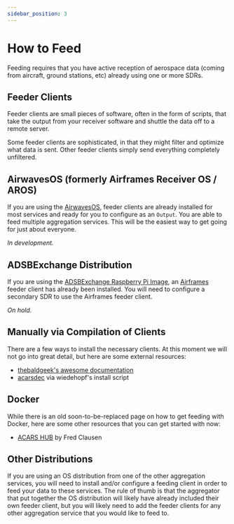 ```yaml
---
sidebar_position: 3
---
```


# How to Feed

Feeding requires that you have active reception of aerospace data (coming from aircraft, ground stations, etc) already using one or more SDRs.

## Feeder Clients

Feeder clients are small pieces of software, often in the form of scripts, that take the output from your receiver software and shuttle the data off to a remote server.

Some feeder clients are sophisticated, in that they might filter and optimize what data is sent. Other feeder clients simply send everything completely unfiltered.

## AirwavesOS (formerly Airframes Receiver OS / AROS)

If you are using the [AirwavesOS](https://docs.airframes.io/docs/aros), feeder clients are already installed for most services and ready for you to configure as an `Output`. You are able to feed multiple aggregation services. This will be the easiest way to get going for just about everyone.

*In development.*

## ADSBExchange Distribution

If you are using the [ADSBExchange Raspberry Pi Image](https://www.adsbexchange.com/how-to-feed/), an [Airframes](https://airframes.io) feeder client has already been installed. You will need to configure a secondary SDR to use the Airframes feeder client.

*On hold.*

## Manually via Compilation of Clients

There are a few ways to install the necessary clients. At this moment we will not go into great detail, but here are some external resources:
* [thebaldgeek's awesome documentation](https://thebaldgeek.github.io/)
* [acarsdec](https://github.com/wiedehopf/adsb-wiki/wiki/acarsdec-install) via wiedehopf's install script

## Docker

While there is an old soon-to-be-replaced page on how to get feeding with Docker, here are some other resources that you can get started with now:
* [ACARS HUB](https://github.com/sdr-enthusiasts/docker-acarshub) by Fred Clausen

## Other Distributions

If you are using an OS distribution from one of the other aggregation services, you will need to install and/or configure a feeding client in order to feed your data to these services. The rule of thumb is that the aggregator that put together the OS distribution will likely have already included their own feeder client, but you will likely need to add the feeder clients for any other aggregation service that you would like to feed to.
